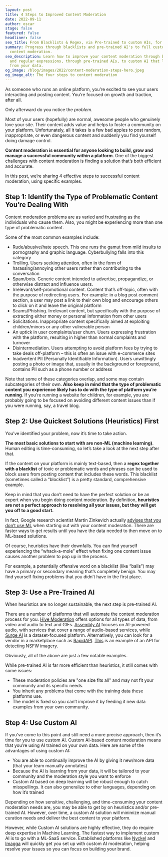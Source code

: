 ```yaml
---
layout: post
title: 4 Steps to Improved Content Moderation
date: 2022-09-11
author: oscar
stage: false
featured: false
headliner: false
seo_title: From Blacklists & Regex, via Pre-trained to custom AIs, for moderating UGC.
summary: Progress through blacklists and pre-trained AI's to full custom-AI
  content moderation.
seo_description: Learn how to improve your content moderation through blacklists
  and regular expressions, through pre-trained AIs, to custom AI that learns
  from your data.
og_image: /blog/images/2022/content-moderation-steps-hero.jpeg
og_image_alt: The four steps to content moderation
---
```


As someone who runs an online platform, you’re excited to see your users interacting and posting content. You’re focused on growth and traction, after all.

Only afterward do you notice the _problem_.

Most of your users (hopefully) are normal, awesome people who genuinely love your site. Their content adds value and helps to foster a community on your platform. Unfortunately, all it takes is a few bad apples to post random, inappropriate, or even dangerous content and suddenly you find yourself doing damage control.

**Content moderation is essential for anyone looking to build, grow and manage a successful community within a platform**. One of the biggest challenges with content moderation is finding a solution that’s both efficient and accurate.

In this post, we’re sharing 4 effective steps to successful content moderation, using specific examples.

## Step 1: Identify the Type of Problematic Content You’re Dealing With

Content moderation problems are as varied and frustrating as the individuals who cause them. Also, you might be experiencing more than one type of problematic content.

Some of the most common examples include:

* Rude/abusive/hate speech. This one runs the gamut from mild insults to pornography and graphic language. Cyberbullying falls into this category
* Trolling. Users seeking attention, often in the form of harassing/annoying other users rather than contributing to the conversation
* Spam/bots. Generic content intended to advertise, propagandize, or otherwise distract and influence users.
* Irrelevant/self-promotional content. Content that’s off-topic, often with the purpose of redirecting users. For example: in a blog post comment section, a user may post a link to their own blog and encourage others to click on it and leave the original platform
* Scams/Phishing. Irrelevant content, but specifically with the purpose of extracting either money or personal information from other users
* Solicitations. Inappropriate content specifically aimed at exploiting children/minors or any other vulnerable person
* An uptick in user complaints/user churn. Users expressing frustration with the platform, resulting in higher than normal complaints and turnover
* Disintermediation. Users attempting to avoid platform fees by trying to take deals off-platform – this is often an issue with e-commerce sites
* Inadvertent PII (Personally Identifiable Information). Users unwittingly posting a photo or image that, usually in the background or foreground, contains PII such as a phone number or address

Note that some of these categories overlap, and some may contain subcategories of their own. **Also keep in mind that the type of problematic content you experience likely has to do with the type of platform you’re running**. If you’re running a website for children, for example, you are probably going to be focused on avoiding different content issues than if you were running, say, a travel blog.

## Step 2: Use Quickest Solutions (Heuristics) First

You’ve identified your problem, now it’s time to take action.

**The most basic solutions to start with are non-ML (machine learning)**. Human editing is time-consuming, so let’s take a look at the next step after that.

If the content on your platform is mainly text-based, then a **regex together with a blacklist** of toxic or problematic words and phrases can be used to block users from posting content that includes these words. This blacklist (sometimes called a “blocklist”) is a pretty standard, comprehensive example.

Keep in mind that you don’t need to have the perfect solution or be an expert when you begin doing content moderation. By definition, **heuristics are not a perfect approach to resolving all your issues, but they will get you off to a good start.**

In fact, Google research scientist Martin Zinkevich actually [advises that you don’t use ML](https://developers.google.com/machine-learning/guides/rules-of-ml) when starting out with your content moderation. There are faster ways to get results until you have the data needed to then move on to ML-based solutions.

Of course, heuristics have their downfalls. You can find yourself experiencing the “whack-a-mole” effect when fixing one content issue causes another problem to pop up in the process.

For example, a potentially offensive word on a blacklist (like “balls”) may have a primary or secondary meaning that’s completely benign. You may find yourself fixing problems that you didn’t have in the first place.

## Step 3: Use a Pre-Trained AI

When heuristics are no longer sustainable, the next step is pre-trained AI.

There are a number of platforms that will automate the content moderation process for you. [Hive Moderation](https://hivemoderation.com/) offers options for all types of data, from video and audio to text and GIFs. [Assembly AI](https://www.assemblyai.com/) focuses on AI-powered audio, with services that cover a range of audio-based services, while [Surge AI](https://www.surgehq.ai/) is a dataset-focused platform. Alternatively, you can look for a vendor in a marketplace such as [RapidAPI](https://rapidapi.com/). [This](https://rapidapi.com/inferdo/api/nsfw-image-classification1/) is an example of an API for detecting NSFW imagery.

Obviously, all of the above are just a few notable examples.

While pre-trained AI is far more efficient than heuristics, it still comes with some issues:

* These moderation policies are "one size fits all" and may not fit your community and its specific needs.
* You inherit any problems that come with the training data these platforms use.
* The model is fixed so you can’t improve it by feeding it new data examples from your own community.

## Step 4: Use Custom AI

If you’ve come to this point and still need a more precise approach, then it’s time for you to use custom AI.
Custom AI-based content moderation means that you’re using AI trained on your own data.
Here are some of the advantages of using custom AI:

* You are able to continually improve the AI by giving it new/more data (that your team manually annotates)
* Because the AI is learning from your data, it will be tailored to your community and the moderation style you want to enforce
* Custom AI based on deep learning will be robust enough to catch misspellings. It can also generalize to other languages, depending on how it’s trained

Depending on how sensitive, challenging, and time-consuming your content moderation needs are, you may be able to get by on heuristics and/or pre-trained AI. However, over time, a custom AI solution will minimize manual curation needs and deliver the best content to your platform.

However, while Custom AI solutions are highly effective, they do require deep expertise in Machine Learning. The fastest way to implement custom AI is to go with a ML-SaaS service. Established platforms like [Nyckel](https://www.nyckel.com) and [Imagga](https://imagga.com) will quickly get you set up with custom AI moderation, helping resolve your issues so you can focus on building your brand.
